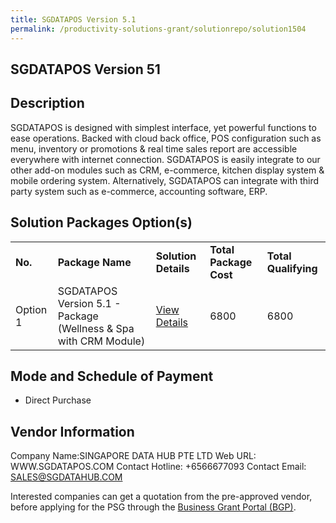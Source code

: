 ```yaml
---
title: SGDATAPOS Version 5.1
permalink: /productivity-solutions-grant/solutionrepo/solution1504
---
```


## SGDATAPOS Version 51

## Description

SGDATAPOS is designed with simplest interface, yet powerful functions to ease operations.
Backed with cloud back office, POS configuration such as menu, inventory or promotions & real time sales report are accessible everywhere with internet connection.
SGDATAPOS is easily integrate to our other add-on modules such as CRM, e-commerce, kitchen display system & mobile ordering system.
Alternatively, SGDATAPOS can integrate with third party system such as e-commerce, accounting software, ERP.

## Solution Packages Option(s)

<table>
<tr>
<td><b>No.</b></td>
<td><b>Package Name</b></td>
<td><b>Solution Details</b></td>
<td><b>Total Package Cost</b></td>
<td><b>Total Qualifying</b></td>
</tr>
<tr>
<td>Option 1</td>
<td>SGDATAPOS Version 5.1 - Package (Wellness & Spa with CRM Module)</td>
<td><a href='https://www.gobusiness.gov.sg/images/psg/Desensitised_Singapore_Data_Hub_Annex_3_CR_wef_2_Sept_2021_Part_5.pdf'>View Details</a></td>
<td>6800</td>
<td>6800</td>
</tr>
</table>

## Mode and Schedule of Payment

 - Direct Purchase

## Vendor Information

 Company Name:SINGAPORE DATA HUB PTE LTD 
Web URL: WWW.SGDATAPOS.COM 
Contact Hotline: +6566677093 
Contact Email: SALES@SGDATAHUB.COM 


Interested companies can get a quotation from the pre-approved vendor, before applying for the PSG through the <a href='https://www.businessgrants.gov.sg/'>Business Grant Portal (BGP)</a>.

<script src="/jquery/resize-tables.js"></script>
